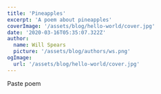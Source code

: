 ```yaml
---
title: 'Pineapples'
excerpt: 'A poem about pineapples'
coverImage: '/assets/blog/hello-world/cover.jpg'
date: '2020-03-16T05:35:07.322Z'
author:
  name: Will Spears
  picture: '/assets/blog/authors/ws.png'
ogImage:
  url: '/assets/blog/hello-world/cover.jpg'
---
```


Paste poem